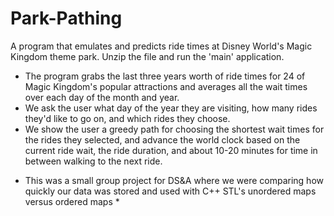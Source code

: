 # Park-Pathing

A program that emulates and predicts ride times at Disney World's Magic Kingdom theme park. Unzip the file and run the 'main' application.
- The program grabs the last three years worth of ride times for 24 of Magic Kingdom's popular attractions and averages all the wait times over each day of the month and year.
- We ask the user what day of the year they are visiting, how many rides they'd like to go on, and which rides they choose.
- We show the user a greedy path for choosing the shortest wait times for the rides they selected, and advance the world clock based on the current ride wait, the ride duration, and about 10-20 minutes for time in between walking to the next ride.

* This was a small group project for DS&A where we were comparing how quickly our data was stored and used with C++ STL's unordered maps versus ordered maps *
